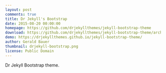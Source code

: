 ```yaml
---
layout: post
comments: true
title: Dr Jekyll's Bootstrap
date: 2015-08-20 00:00:00
homepage: https://github.com/drjekyllthemes/jekyll-bootstrap-theme
download: https://github.com/drjekyllthemes/jekyll-bootstrap-theme/archive/gh-pages.zip
demo: https://drjekyllthemes.github.io/jekyll-bootstrap-theme/
author: Gerald Bauer
thumbnail: drjekyll-bootstrap.png
license: Public Domain
---
```


Dr Jekyll Bootstrap theme.
